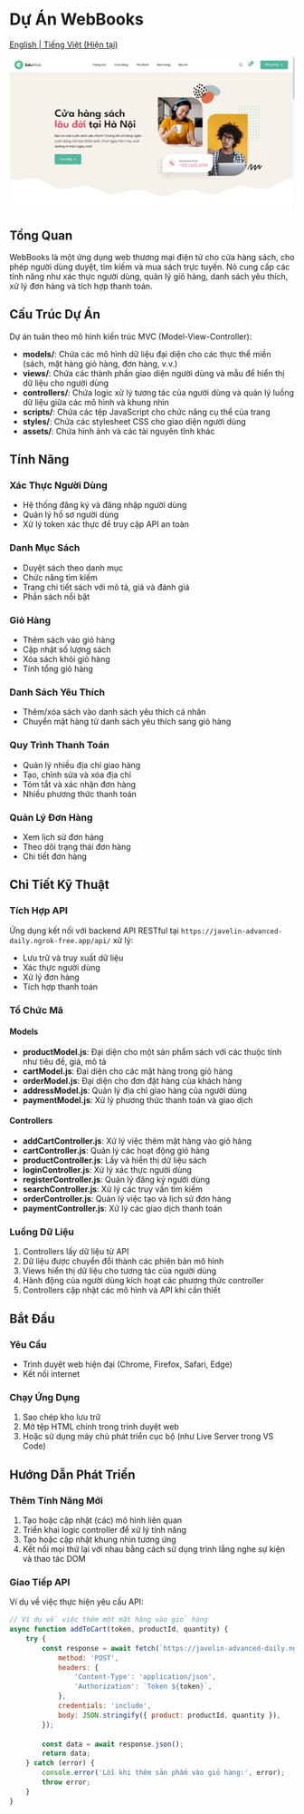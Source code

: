 # Dự Án WebBooks

[English | Tiếng Việt (Hiện tại)](README.md)

![Trang chủ WebBooks](https://github.com/TagKrj/Bookstore/blob/master/webBookHome.png)

## Tổng Quan
WebBooks là một ứng dụng web thương mại điện tử cho cửa hàng sách, cho phép người dùng duyệt, tìm kiếm và mua sách trực tuyến. Nó cung cấp các tính năng như xác thực người dùng, quản lý giỏ hàng, danh sách yêu thích, xử lý đơn hàng và tích hợp thanh toán.

## Cấu Trúc Dự Án
Dự án tuân theo mô hình kiến trúc MVC (Model-View-Controller):

- **models/**: Chứa các mô hình dữ liệu đại diện cho các thực thể miền (sách, mặt hàng giỏ hàng, đơn hàng, v.v.)
- **views/**: Chứa các thành phần giao diện người dùng và mẫu để hiển thị dữ liệu cho người dùng
- **controllers/**: Chứa logic xử lý tương tác của người dùng và quản lý luồng dữ liệu giữa các mô hình và khung nhìn
- **scripts/**: Chứa các tệp JavaScript cho chức năng cụ thể của trang
- **styles/**: Chứa các stylesheet CSS cho giao diện người dùng
- **assets/**: Chứa hình ảnh và các tài nguyên tĩnh khác

## Tính Năng

### Xác Thực Người Dùng
- Hệ thống đăng ký và đăng nhập người dùng
- Quản lý hồ sơ người dùng
- Xử lý token xác thực để truy cập API an toàn

### Danh Mục Sách
- Duyệt sách theo danh mục
- Chức năng tìm kiếm
- Trang chi tiết sách với mô tả, giá và đánh giá
- Phần sách nổi bật

### Giỏ Hàng
- Thêm sách vào giỏ hàng
- Cập nhật số lượng sách
- Xóa sách khỏi giỏ hàng
- Tính tổng giỏ hàng

### Danh Sách Yêu Thích
- Thêm/xóa sách vào danh sách yêu thích cá nhân
- Chuyển mặt hàng từ danh sách yêu thích sang giỏ hàng

### Quy Trình Thanh Toán
- Quản lý nhiều địa chỉ giao hàng
- Tạo, chỉnh sửa và xóa địa chỉ
- Tóm tắt và xác nhận đơn hàng
- Nhiều phương thức thanh toán

### Quản Lý Đơn Hàng
- Xem lịch sử đơn hàng
- Theo dõi trạng thái đơn hàng
- Chi tiết đơn hàng

## Chi Tiết Kỹ Thuật

### Tích Hợp API
Ứng dụng kết nối với backend API RESTful tại `https://javelin-advanced-daily.ngrok-free.app/api/` xử lý:
- Lưu trữ và truy xuất dữ liệu
- Xác thực người dùng
- Xử lý đơn hàng
- Tích hợp thanh toán

### Tổ Chức Mã

#### Models
- **productModel.js**: Đại diện cho một sản phẩm sách với các thuộc tính như tiêu đề, giá, mô tả
- **cartModel.js**: Đại diện cho các mặt hàng trong giỏ hàng
- **orderModel.js**: Đại diện cho đơn đặt hàng của khách hàng
- **addressModel.js**: Quản lý địa chỉ giao hàng của người dùng
- **paymentModel.js**: Xử lý phương thức thanh toán và giao dịch

#### Controllers
- **addCartController.js**: Xử lý việc thêm mặt hàng vào giỏ hàng
- **cartController.js**: Quản lý các hoạt động giỏ hàng
- **productController.js**: Lấy và hiển thị dữ liệu sách
- **loginController.js**: Xử lý xác thực người dùng
- **registerController.js**: Quản lý đăng ký người dùng
- **searchController.js**: Xử lý các truy vấn tìm kiếm
- **orderController.js**: Quản lý việc tạo và lịch sử đơn hàng
- **paymentController.js**: Xử lý các giao dịch thanh toán

### Luồng Dữ Liệu
1. Controllers lấy dữ liệu từ API
2. Dữ liệu được chuyển đổi thành các phiên bản mô hình
3. Views hiển thị dữ liệu cho tương tác của người dùng
4. Hành động của người dùng kích hoạt các phương thức controller
5. Controllers cập nhật các mô hình và API khi cần thiết

## Bắt Đầu

### Yêu Cầu
- Trình duyệt web hiện đại (Chrome, Firefox, Safari, Edge)
- Kết nối internet

### Chạy Ứng Dụng
1. Sao chép kho lưu trữ
2. Mở tệp HTML chính trong trình duyệt web
3. Hoặc sử dụng máy chủ phát triển cục bộ (như Live Server trong VS Code)

## Hướng Dẫn Phát Triển

### Thêm Tính Năng Mới
1. Tạo hoặc cập nhật (các) mô hình liên quan
2. Triển khai logic controller để xử lý tính năng
3. Tạo hoặc cập nhật khung nhìn tương ứng
4. Kết nối mọi thứ lại với nhau bằng cách sử dụng trình lắng nghe sự kiện và thao tác DOM

### Giao Tiếp API
Ví dụ về việc thực hiện yêu cầu API:

```javascript
// Ví dụ về việc thêm một mặt hàng vào giỏ hàng
async function addToCart(token, productId, quantity) {
    try {
        const response = await fetch(`https://javelin-advanced-daily.ngrok-free.app/api/cart/add/`, {
            method: 'POST',
            headers: {
                'Content-Type': 'application/json',
                'Authorization': `Token ${token}`,
            },
            credentials: 'include',
            body: JSON.stringify({ product: productId, quantity }),
        });
        
        const data = await response.json();
        return data;
    } catch (error) {
        console.error('Lỗi khi thêm sản phẩm vào giỏ hàng:', error);
        throw error;
    }
}
```